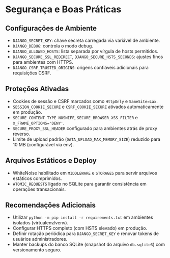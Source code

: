 # Segurança e Boas Práticas

## Configurações de Ambiente

- `DJANGO_SECRET_KEY`: chave secreta carregada via variável de ambiente.
- `DJANGO_DEBUG`: controla o modo debug.
- `DJANGO_ALLOWED_HOSTS`: lista separada por vírgula de hosts permitidos.
- `DJANGO_SECURE_SSL_REDIRECT`, `DJANGO_SECURE_HSTS_SECONDS`: ajustes finos para ambientes com HTTPS.
- `DJANGO_CSRF_TRUSTED_ORIGINS`: origens confiáveis adicionais para requisições CSRF.

## Proteções Ativadas

- Cookies de sessão e CSRF marcados como `HttpOnly` e `SameSite=Lax`.
- `SESSION_COOKIE_SECURE` e `CSRF_COOKIE_SECURE` ativados automaticamente em produção.
- `SECURE_CONTENT_TYPE_NOSNIFF`, `SECURE_BROWSER_XSS_FILTER` e `X_FRAME_OPTIONS='DENY'`.
- `SECURE_PROXY_SSL_HEADER` configurado para ambientes atrás de proxy reverso.
- Limite de upload padrão (`DATA_UPLOAD_MAX_MEMORY_SIZE`) reduzido para 10 MB (configurável via env).

## Arquivos Estáticos e Deploy

- WhiteNoise habilitado em `MIDDLEWARE` e `STORAGES` para servir arquivos estáticos comprimidos.
- `ATOMIC_REQUESTS` ligado no SQLite para garantir consistência em operações transacionais.

## Recomendações Adicionais

- Utilizar `python -m pip install -r requirements.txt` em ambientes isolados (virtualenv/venv).
- Configurar HTTPS completo (com HSTS elevado) em produção.
- Definir rotação periódica para `DJANGO_SECRET_KEY` e renovar tokens de usuários administradores.
- Manter backups do banco SQLite (snapshot do arquivo `db.sqlite3`) com versionamento seguro.
